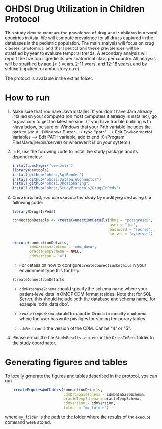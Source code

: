 OHDSI Drug Utilization in Children Protocol
===========================================

This study aims to measure the prevalence of drug use in children in several countries in Asia. We will compute prevalence for all drugs captured in the databases in the pediatric population. The main analysis will focus on drug classes (anatomical and therapeutic) and these prevalences will be stratified by year to evaluate temporal trends. A secondary analysis will report the five top ingredients per anatomical class per country. All analysis will be stratified by age (< 2 years, 2-11 years, and 12-18 years), and by setting (inpatient or ambulatory care).

The protocol is available in the extras folder.

How to run
==========
1. Make sure that you have Java installed. If you don't have Java already intalled on your computed (on most computers it already is installed), go to java.com to get the latest version. (If you have trouble building with rJava below, be sure on Windows that your Path variable includes the path to jvm.dll (Windows Button --> type "path" --> Edit Environmental Variables --> Edit PATH variable, add to end ;C:/Program Files/Java/jre/bin/server) or wherever it is on your system.)

2. In R, use the following code to install the study package and its dependencies:

	```r
	install.packages("devtools")
	library(devtools)
	install_github("ohdsi/SqlRender")
	install_github("ohdsi/DatabaseConnector")
	install_github("ohdsi/OhdsiSharing")
	install_github("ohdsi/StudyProtocols/DrugsInPeds")
	```

3. Once installed, you can execute the study by modifying and using the following code:

	```r
	library(DrugsInPeds)

	connectionDetails <- createConnectionDetails(dbms = "postgresql",
												 user = "joe",
												 password = "secret",
												 server = "myserver")

	execute(connectionDetails,
			cdmDatabaseSchema = "cdm_data",
			oracleTempSchema = NULL,
			cdmVersion = "4")
	```

	* For details on how to configure```createConnectionDetails``` in your environment type this for help:
	```r
	?createConnectionDetails
	```

	* ```cdmDatabaseSchema``` should specify the schema name where your patient-level data in OMOP CDM format resides. Note that for SQL Server, this should include both the database and schema name, for example 'cdm_data.dbo'.

	* ```oracleTempSchema``` should be used in Oracle to specify a schema where the user has write priviliges for storing temporary tables.

	* ```cdmVersion``` is the version of the CDM. Can be "4" or "5".

4. Please e-mail the file ```StudyResults.zip.enc``` in the ```DrugsInPeds``` folder to the study coordinator.

Generating figures and tables
=============================

To locally generate the figures and tables described in the protocol, you can run

```r
    createFiguresAndTables(connectionDetails,
                           cdmDatabaseSchema = cdmDatabaseSchema,
                           oracleTempSchema = oracleTempSchema,
                           cdmVersion = cdmVersion,
                           folder = "my_folder")
```

where ```my_folder``` is the path to the folder where the results of the ```execute``` command were stored.
